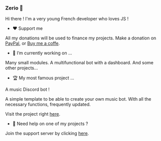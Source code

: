 ### Zerio 🎨

Hi there ! I'm a very young French developer who loves JS !

- ❤️ Support me

All my donations will be used to finance my projects.
Make a donation on [PayPal](https://www.paypal.me/ZerioPvP), or [Buy me a coffe](https://www.buymeacoffee.com/zerio).

- 🔭 I’m currently working on ...

Many small modules.
A multifunctional bot with a dashboard.
And some other projects...

- 🏆 My most famous project ...

A music Discord bot !

A simple template to be able to create your own music bot.
With all the necessary functions, frequently updated.

Visit the project right [here](https://github.com/ZerioDev/Music-bot).

- 🏓 Need help on one of my projects ?

Join the support server by clicking [here](https://discord.gg/5cGSYV8ZZj).

